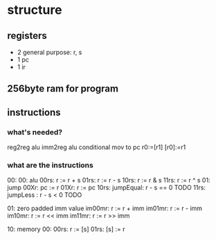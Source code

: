 # structure
## registers
- 2 general purpose: r, s
- 1 pc
- 1 ir
## 256byte ram for program
## instructions
### what's needed?
reg2reg alu
imm2reg alu
conditional mov to pc
r0:=[r1]
[r0]:=r1

### what are the instructions
00:
  00: alu
    00rs: r := r + s
    01rs: r := r - s
    10rs: r := r & s
    11rs: r := r ^ s
  01: jump
    00Xr: pc := r
    01Xr: r := pc
    10rs: jumpEqual: r - s == 0 TODO
    11rs: jumpLess : r - s <  0 TODO

01: zero padded imm value
  im00mr: r := r +  imm
  im01mr: r := r -  imm
  im10mr: r := r << imm
  im11mr: r := r >> imm

10: memory
  00:
    00rs: r := [s]
    01rs: [s] := r